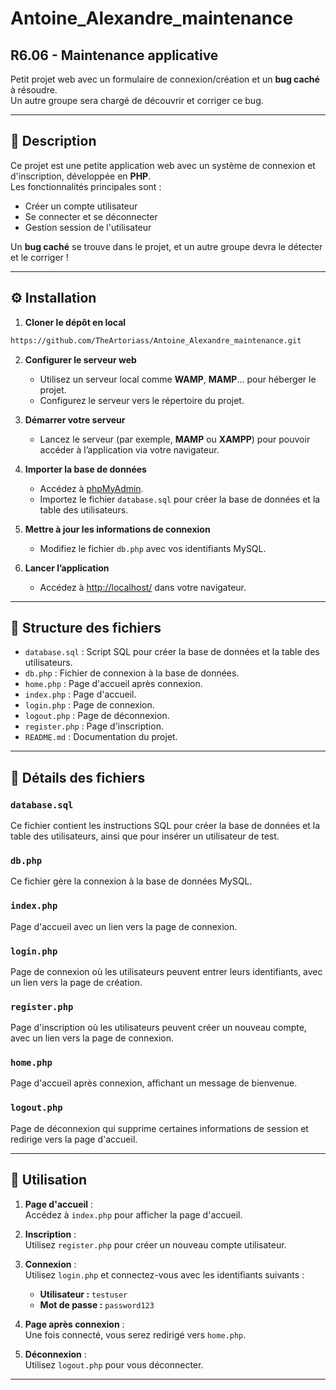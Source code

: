 # Antoine_Alexandre_maintenance 
## R6.06 - Maintenance applicative

Petit projet web avec un formulaire de connexion/création et un **bug caché** à résoudre.  
Un autre groupe sera chargé de découvrir et corriger ce bug.  

--- 

## 📄 Description
Ce projet est une petite application web avec un système de connexion et d'inscription, développée en **PHP**.  
Les fonctionnalités principales sont :  
- Créer un compte utilisateur  
- Se connecter et se déconnecter   
- Gestion session de l'utilisateur

Un **bug caché** se trouve dans le projet, et un autre groupe devra le détecter et le corriger !

--- 
## ⚙️ Installation
1.  **Cloner le dépôt en local**  
   ```bash
   https://github.com/TheArtoriass/Antoine_Alexandre_maintenance.git
   ```

2. **Configurer le serveur web**  
   - Utilisez un serveur local comme **WAMP**, **MAMP**... pour héberger le projet.  
   - Configurez le serveur vers le répertoire du projet.

3. **Démarrer votre serveur**  
   - Lancez le serveur (par exemple, **MAMP** ou **XAMPP**) pour pouvoir accéder à l’application via votre navigateur.

4. **Importer la base de données**  
   - Accédez à [phpMyAdmin](http://localhost/phpMyAdmin/).  
   - Importez le fichier `database.sql` pour créer la base de données et la table des utilisateurs.

5. **Mettre à jour les informations de connexion**  
   - Modifiez le fichier `db.php` avec vos identifiants MySQL.

6. **Lancer l’application**  
   - Accédez à [http://localhost/](http://localhost/) dans votre navigateur.
---
## 📂 Structure des fichiers
- `database.sql` : Script SQL pour créer la base de données et la table des utilisateurs.
- `db.php` : Fichier de connexion à la base de données.
- `home.php` : Page d'accueil après connexion.
- `index.php` : Page d'accueil.
- `login.php` : Page de connexion.
- `logout.php` : Page de déconnexion.
- `register.php` : Page d'inscription.
- `README.md` : Documentation du projet.

---
## 🔎 Détails des fichiers
### `database.sql`
Ce fichier contient les instructions SQL pour créer la base de données et la table des utilisateurs, ainsi que pour insérer un utilisateur de test.

### `db.php`
Ce fichier gère la connexion à la base de données MySQL.

### `index.php`
Page d'accueil avec un lien vers la page de connexion.

### `login.php`
Page de connexion où les utilisateurs peuvent entrer leurs identifiants, avec un lien vers la page de création.

### `register.php`
Page d'inscription où les utilisateurs peuvent créer un nouveau compte, avec un lien vers la page de connexion.

### `home.php`
Page d'accueil après connexion, affichant un message de bienvenue.

### `logout.php`
Page de déconnexion qui supprime certaines informations de session et redirige vers la page d'accueil. 

--- 

## 🚀 Utilisation

1. **Page d'accueil** :  
   Accédez à `index.php` pour afficher la page d'accueil.

2. **Inscription** :  
   Utilisez `register.php` pour créer un nouveau compte utilisateur.

3. **Connexion** :  
   Utilisez `login.php` et connectez-vous avec les identifiants suivants :  
   - **Utilisateur :** `testuser`  
   - **Mot de passe :** `password123`

4. **Page après connexion** :  
   Une fois connecté, vous serez redirigé vers `home.php`.

5. **Déconnexion** :  
   Utilisez `logout.php` pour vous déconnecter.

---


